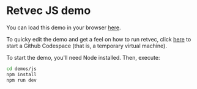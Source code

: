 # Retvec JS demo

You can load this demo in your browser [here](https://google.github.io/wasefire/).

To quicky edit the demo and get a feel on how to run retvec, click [here](https://codespaces.new/google-research/retvec) to start a Github Codespace (that is, a temporary virtual machine).

To start the demo, you'll need Node installed. Then, execute:

```bash
cd demos/js
npm install
npm run dev
```
